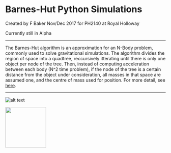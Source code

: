 # Barnes-Hut Python Simulations

Created by F Baker Nov/Dec 2017 for PH2140 at Royal Holloway   

Currently still in Alpha

----
The Barnes-Hut algorithm is an approximation for an N-Body problem, commonly used to solve gravitational simulations. The algorithm divides the region of space into a quadtree, reccursively itterating until there is only one object per node of the tree. Then, instead of computing acceleration between each body (N^2 time problem), if the node of the tree is a certain distance from the object under consideration, all masses in that space are assumed one, and the centre of mass used for position.
For more detail, see [here](http://arborjs.org/docs/barnes-hut).

----
![alt text](https://github.com/Moontemple/Barnes-Hut/blob/master/header.png "1000 Bodies")

<img src="https://github.com/Moontemple/Barnes-Hut/blob/master/header.png" align="left" height="128" width="128" >